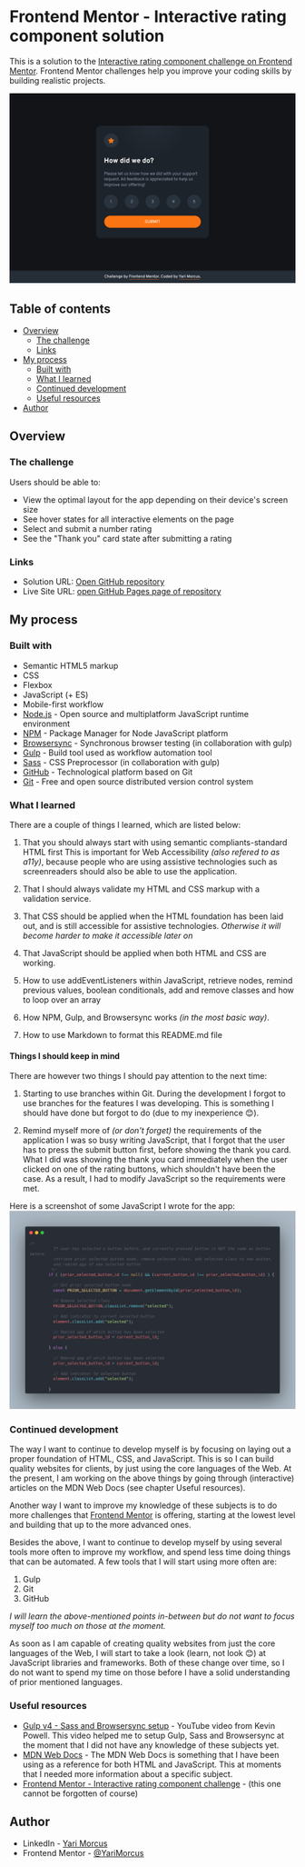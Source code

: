 # Frontend Mentor - Interactive rating component solution

This is a solution to the [Interactive rating component challenge on Frontend Mentor](https://www.frontendmentor.io/challenges/interactive-rating-component-koxpeBUmI). Frontend Mentor challenges help you improve your coding skills by building realistic projects. 

![](screenshot.png)

## Table of contents

- [Overview](#overview)
  - [The challenge](#the-challenge)
  - [Links](#links)
- [My process](#my-process)
  - [Built with](#built-with)
  - [What I learned](#what-i-learned)
  - [Continued development](#continued-development)
  - [Useful resources](#useful-resources)
- [Author](#author)

## Overview

### The challenge

Users should be able to:

- View the optimal layout for the app depending on their device's screen size
- See hover states for all interactive elements on the page
- Select and submit a number rating
- See the "Thank you" card state after submitting a rating

### Links

- Solution URL: [Open GitHub repository](https://github.com/YariMorcus/interactive-rating-component)
- Live Site URL: [open GitHub Pages page of repository](https://yarimorcus.github.io/interactive-rating-component)

## My process

### Built with

- Semantic HTML5 markup
- CSS
- Flexbox
- JavaScript (+ ES)
- Mobile-first workflow
- [Node.js](https://nextjs.org/) - Open source and multiplatform JavaScript runtime environment
- [NPM](https://www.npmjs.com/) - Package Manager for Node JavaScript platform
- [Browsersync](https://browsersync.io) - Synchronous browser testing (in collaboration with gulp)
- [Gulp](https://gulpjs.com) - Build tool used as workflow automation tool
- [Sass](https://sass-lang.com/) - CSS Preprocessor (in collaboration with gulp)
- [GitHub](https://github.com/YariMorcus/interactive-rating-component) - Technological platform based on Git
- [Git](https://git-scm.com/) - Free and open source distributed version control system

### What I learned

There are a couple of things I learned, which are listed below:
1. That you should always start with using semantic compliants-standard HTML first
  This is important for Web Accessibility _(also refered to as a11y)_, because people who are using assistive technologies such as screenreaders should also be able to use the application.

2. That I should always validate my HTML and CSS markup with a validation service.
3. That CSS should be applied when the HTML foundation has been laid out, and is still accessible for assistive technologies.
  _Otherwise it will become harder to make it accessible later on_
4. That JavaScript should be applied when both HTML and CSS are working.
5. How to use addEventListeners within JavaScript, retrieve nodes, remind previous values, boolean conditionals, add and remove classes and how to loop over an array
6. How NPM, Gulp, and Browsersync works _(in the most basic way)_. 
7. How to use Markdown to format this README.md file

#### Things I should keep in mind

There are however two things I should pay attention to the next time:
1. Starting to use branches within Git.
  During the development I forgot to use branches for the features I was developing.
  This is something I should have done but forgot to do (due to my inexperience :blush:).

2. Remind myself more of _(or don't forget)_ the requirements of the application
  I was so busy writing JavaScript, that I forgot that the user has to press the submit button first, before showing the thank you card. What I did was showing the thank you card immediately when the user clicked on one of the rating buttons, which shouldn't have been the case.
  As a result, I had to modify JavaScript so the requirements were met.

Here is a screenshot of some JavaScript I wrote for the app:
![](code-screenshot.png)

### Continued development

The way I want to continue to develop myself is by focusing on laying out a proper foundation of HTML, CSS, and JavaScript.
This is so I can build quality websites for clients, by just using the core languages of the Web.
At the present, I am working on the above things by going through (interactive) articles on the MDN Web Docs (see chapter Useful resources).

Another way I want to improve my knowledge of these subjects is to do more challenges that [Frontend Mentor](https://www.frontendmentor.io/challenges) is offering, starting at the lowest level and building that up to the more advanced ones.

Besides the above, I want to continue to develop myself by using several tools more often to improve my workflow, and spend less time doing things that can be automated.
A few tools that I will start using more often are:
1. Gulp
2. Git
3. GitHub

_I will learn the above-mentioned points in-between but do not want to focus myself too much on those at the moment._

As soon as I am capable of creating quality websites from just the core languages of the Web, I will start to take a look (learn, not look :blush:) at JavaScript libraries and frameworks. Both of these change over time, so I do not want to spend my time on those before I have a solid understanding of prior mentioned languages.

### Useful resources

- [Gulp v4 - Sass and Browsersync setup](https://youtu.be/QgMQeLymAdU) - YouTube video from Kevin Powell. This video helped me to setup Gulp, Sass and Browsersync at the moment that I did not have any knowledge of these subjects yet.
- [MDN Web Docs](https://developer.mozilla.org/en-US/) - The MDN Web Docs is something that I have been using as a reference for both HTML and JavaScript. This at moments that I needed more information about a specific subject.
- [Frontend Mentor - Interactive rating component challenge](https://www.frontendmentor.io/challenges/interactive-rating-component-koxpeBUmI) - (this one cannot be forgotten of course)

## Author

- LinkedIn - [Yari Morcus](https://www.linkedin.com/in/yarimorcus/)
- Frontend Mentor - [@YariMorcus](https://www.frontendmentor.io/profile/YariMorcus)
